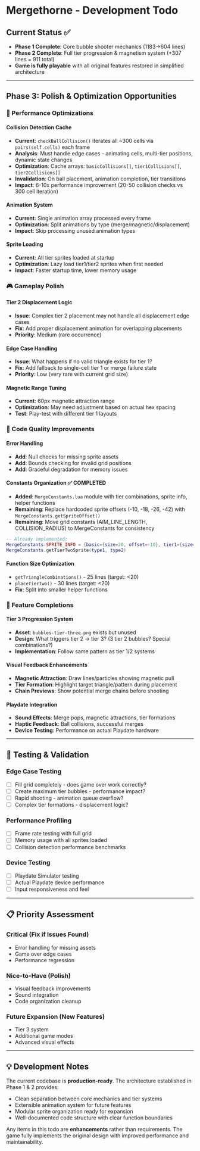 # Mergethorne - Development Todo

## Current Status ✅
- **Phase 1 Complete**: Core bubble shooter mechanics (1183→604 lines)
- **Phase 2 Complete**: Full tier progression & magnetism system (+307 lines = 911 total)
- **Game is fully playable** with all original features restored in simplified architecture

---

## Phase 3: Polish & Optimization Opportunities

### 🚀 Performance Optimizations

#### Collision Detection Cache
- **Current**: `checkBallCollision()` iterates all ~300 cells via `pairs(self.cells)` each frame
- **Analysis**: Must handle edge cases - animating cells, multi-tier positions, dynamic state changes  
- **Optimization**: Cache arrays: `basicCollisions[]`, `tier1Collisions[]`, `tier2Collisions[]`
- **Invalidation**: On ball placement, animation completion, tier transitions
- **Impact**: 6-10x performance improvement (20-50 collision checks vs 300 cell iteration)

#### Animation System  
- **Current**: Single animation array processed every frame
- **Optimization**: Split animations by type (merge/magnetic/displacement) 
- **Impact**: Skip processing unused animation types

#### Sprite Loading
- **Current**: All tier sprites loaded at startup
- **Optimization**: Lazy load tier1/tier2 sprites when first needed
- **Impact**: Faster startup time, lower memory usage

### 🎮 Gameplay Polish

#### Tier 2 Displacement Logic
- **Issue**: Complex tier 2 placement may not handle all displacement edge cases
- **Fix**: Add proper displacement animation for overlapping placements
- **Priority**: Medium (rare occurrence)

#### Edge Case Handling
- **Issue**: What happens if no valid triangle exists for tier 1?
- **Fix**: Add fallback to single-cell tier 1 or merge failure state
- **Priority**: Low (very rare with current grid size)

#### Magnetic Range Tuning
- **Current**: 60px magnetic attraction range
- **Optimization**: May need adjustment based on actual hex spacing
- **Test**: Play-test with different tier 1 layouts

### 🔧 Code Quality Improvements

#### Error Handling
- **Add**: Null checks for missing sprite assets
- **Add**: Bounds checking for invalid grid positions
- **Add**: Graceful degradation for memory issues

#### Constants Organization ✅ **COMPLETED**
- **Added**: `MergeConstants.lua` module with tier combinations, sprite info, helper functions  
- **Remaining**: Replace hardcoded sprite offsets (-10, -18, -26, -42) with `MergeConstants.getSpriteOffset()`
- **Remaining**: Move grid constants (AIM_LINE_LENGTH, COLLISION_RADIUS) to MergeConstants for consistency
```lua
-- Already implemented:
MergeConstants.SPRITE_INFO = {basic={size=20, offset=-10}, tier1={size=36, offset=-18}...}
MergeConstants.getTierTwoSprite(type1, type2)
```

#### Function Size Optimization
- `getTriangleCombinations()` - 25 lines (target: <20)
- `placeTierTwo()` - 30 lines (target: <20)
- **Fix**: Split into smaller helper functions

### 🌟 Feature Completions

#### Tier 3 Progression System
- **Asset**: `bubbles-tier-three.png` exists but unused
- **Design**: What triggers tier 2 → tier 3? (3 tier 2 bubbles? Special combinations?)
- **Implementation**: Follow same pattern as tier 1/2 systems

#### Visual Feedback Enhancements
- **Magnetic Attraction**: Draw lines/particles showing magnetic pull
- **Tier Formation**: Highlight target triangle/pattern during placement
- **Chain Previews**: Show potential merge chains before shooting

#### Playdate Integration
- **Sound Effects**: Merge pops, magnetic attractions, tier formations
- **Haptic Feedback**: Ball collisions, successful merges
- **Device Testing**: Performance on actual Playdate hardware

---

## 🧪 Testing & Validation

### Edge Case Testing
- [ ] Fill grid completely - does game over work correctly?
- [ ] Create maximum tier bubbles - performance impact?
- [ ] Rapid shooting - animation queue overflow?
- [ ] Complex tier formations - displacement logic?

### Performance Profiling
- [ ] Frame rate testing with full grid
- [ ] Memory usage with all sprites loaded
- [ ] Collision detection performance benchmarks

### Device Testing
- [ ] Playdate Simulator testing
- [ ] Actual Playdate device performance
- [ ] Input responsiveness and feel

---

## 📋 Priority Assessment

### Critical (Fix if Issues Found)
- Error handling for missing assets
- Game over edge cases
- Performance regression

### Nice-to-Have (Polish)
- Visual feedback improvements
- Sound integration
- Code organization cleanup

### Future Expansion (New Features)
- Tier 3 system
- Additional game modes
- Advanced visual effects

---

## 💡 Development Notes

The current codebase is **production-ready**. The architecture established in Phase 1 & 2 provides:

- Clean separation between core mechanics and tier systems
- Extensible animation system for future features  
- Modular sprite organization ready for expansion
- Well-documented code structure with clear function boundaries

Any items in this todo are **enhancements** rather than requirements. The game fully implements the original design with improved performance and maintainability.